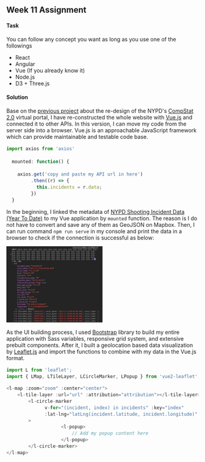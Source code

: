 ## Week 11 Assignment

#### Task
You can follow any concept you want as long as you use one of the followings
* React
* Angular
* Vue (If you already know it)
* Node.js
* D3 + Three.js

#### Solution
Base on the [previous project](https://github.com/yujunmjiang/WebAdvanced_Spring2020_jiany023/tree/master/week8_hw) about the re-design of the NYPD's [CompStat 2.0](https://compstat.nypdonline.org/2e5c3f4b-85c1-4635-83c6-22b27fe7c75c/view/89) virtual portal, I have re-constructed the whole website with [Vue.js](https://vuejs.org/) and connected it to other APIs. In this version, I can move my code from the server side into a browser. Vue.js is an approachable JavaScript framework which can provide maintainable and testable code base.

```JavaScript
import axios from 'axios'

  mounted: function() {

    axios.get('copy and paste my API url in here')
         .then((r) => {
           this.incidents = r.data;
         })
  }
```

In the beginning, I linked the metadata of [NYPD Shooting Incident Data (Year To Date)](https://data.cityofnewyork.us/Public-Safety/NYPD-Shooting-Incident-Data-Year-To-Date-/5ucz-vwe8) to my Vue application by `mounted` function. The reason is I do not have to convert and save any of them as GeoJSON on Mapbox. Then, I can run command `npm run serve` in my console and print the data in a browser to check if the connection is successful as below:

<img src="https://github.com/yujunmjiang/WebAdvanced_Spring2020_jiany023/blob/master/week11_hw/image/Screen%20Shot%202020-04-26%20at%206.49.09%20PM.png" width="50%"/>

As the UI building process, I used [Bootstrap](https://getbootstrap.com/) library to build my entire application with Sass variables, responsive grid system, and extensive prebuilt components. After it, I built a geolocation based data visualization by [Leaflet.js](https://leafletjs.com/) and import the functions to combine with my data in the Vue.js format.

```JavaScript
import L from 'leaflet';
import { LMap, LTileLayer, LCircleMarker, LPopup } from 'vue2-leaflet';
```

```JavaScript
<l-map :zoom="zoom" :center="center">
    <l-tile-layer :url="url" :attribution="attribution"></l-tile-layer>
        <l-circle-marker 
              v-for="(incident, index) in incidents" :key="index"
              :lat-lng="latLng(incident.latitude, incident.longitude)"
        >
                    <l-popup>
                        // Add my popup content here
                    </l-popup>
        </l-circle-marker>
</l-map>
```
